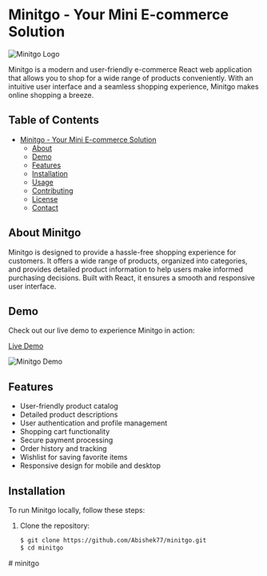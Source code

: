 # Minitgo - Your Mini E-commerce Solution

![Minitgo Logo](https://fancy-paprenjak-ab69e1.netlify.app/assets/minitgo-b28d3bf1.png)

Minitgo is a modern and user-friendly e-commerce React web application that allows you to shop for a wide range of products conveniently. With an intuitive user interface and a seamless shopping experience, Minitgo makes online shopping a breeze.

## Table of Contents

- [Minitgo - Your Mini E-commerce Solution](#minitgo---your-mini-e-commerce-solution)
  - [About](#about)
  - [Demo](#demo)
  - [Features](#features)
  - [Installation](#installation)
  - [Usage](#usage)
  - [Contributing](#contributing)
  - [License](#license)
  - [Contact](#contact)

## About Minitgo

Minitgo is designed to provide a hassle-free shopping experience for customers. It offers a wide range of products, organized into categories, and provides detailed product information to help users make informed purchasing decisions. Built with React, it ensures a smooth and responsive user interface.

## Demo

Check out our live demo to experience Minitgo in action:

[Live Demo](https://fancy-paprenjak-ab69e1.netlify.app/)

![Minitgo Demo](./images/website-imgae.png)

## Features

- User-friendly product catalog
- Detailed product descriptions
- User authentication and profile management
- Shopping cart functionality
- Secure payment processing
- Order history and tracking
- Wishlist for saving favorite items
- Responsive design for mobile and desktop

## Installation

To run Minitgo locally, follow these steps:

1. Clone the repository:

   ```bash
   $ git clone https://github.com/Abishek77/minitgo.git
   $ cd minitgo
 #   m i n i t g o  
 